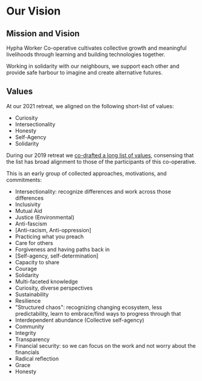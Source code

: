 # Our Vision

## Mission and Vision

Hypha Worker Co-operative cultivates collective growth and meaningful livelihoods through learning and building technologies together.

Working in solidarity with our neighbours, we support each other and provide safe harbour to imagine and create alternative futures.

## Values

At our 2021 retreat, we aligned on the following short-list of values:

- Curiosity
- Intersectionality  
- Honesty
- Self-Agency
- Solidarity 


During our 2019 retreat we [co-drafted a long list of values](https://meetings.hypha.coop/2018-12-04-retreat-day-01.html#finding-value-alignment), consensing that the list has broad alignment to those of the participants of this co-operative.

This is an early group of collected approaches, motivations, and commitments:

- Intersectionality: recognize differences and work across those differences
- Inclusivity
- Mutual Aid
- Justice (Environmental)
- Anti-fascism
- [Anti-racism, Anti-oppression]
- Practicing what you preach
- Care for others
- Forgiveness and having paths back in
- [Self-agency, self-determination]
- Capacity to share
- Courage
- Solidarity
- Multi-faceted knowledge
- Curiosity, diverse perspectives
- Sustainability
- Resilience
- "Structured chaos": recognizing changing ecosystem, less predictability, learn to embrace/find ways to progress through that
- Interdependent abundance (Collective self-agency)
- Community
- Integrity
- Transparency
- Financial security: so we can focus on the work and not worry about the financials
- Radical reflection
- Grace
- Honesty
